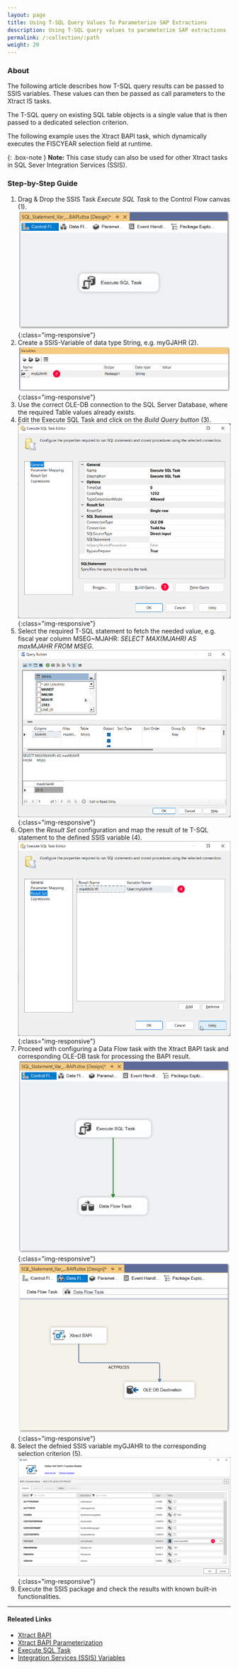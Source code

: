 ```yaml
---
layout: page
title: Using T-SQL Query Values To Parameterize SAP Extractions
description: Using T-SQL query values to parameterize SAP extractions 
permalink: /:collection/:path
weight: 20
---
```

### About

The following article describes how T-SQL query results can be passed to SSIS variables. These values can then be passed as call parameters to the Xtract IS tasks. 

The T-SQL query on existing SQL table objects is a single value that is then passed to a dedicated selection criterion. 

The following example uses the Xtract BAPI task, which dynamically executes the FISCYEAR selection field at runtime. 

{: .box-note }
**Note:**  This case study can also be used for other Xtract tasks in SQL Sever Integration Services (SSIS).

### Step-by-Step Guide

1. Drag & Drop the SSIS Task *Execute SQL Task* to the Control Flow canvas (1).
![Execute SQL Task - Control Flow](/img/contents/xis/control-flow-execute-sql-task.png){:class="img-responsive"}
2. Create a SSIS-Variable of data type String, e.g. myGJAHR (2).
![Execute SQL Task - Control Flow](/img/contents/xis/ssis-variable-myGJAHR.png){:class="img-responsive"}
3. Use the correct OLE-DB connection to the SQL Server Database, where the required Table values already exists.
4. Edit the Execute SQL Task and click on the *Build Query button* (3).
![Execute SQL Task - Control Flow](/img/contents/xis/build-query-button.png){:class="img-responsive"}
5. Select the required T-SQL statement to fetch the needed value, e.g. fiscal year column MSEG~MJAHR: *SELECT MAX(MJAHR) AS maxMJAHR FROM MSEG*.
![Execute SQL Task - Control Flow](/img/contents/xis/query-builder.png){:class="img-responsive"}
6. Open the *Result Set* configuration and map the result of te T-SQL statement to the defined SSIS variable (4).
![Execute SQL Task - Control Flow](/img/contents/xis/result-set-configuration.png){:class="img-responsive"}
7. Proceed with configuring a Data Flow task with the Xtract BAPI task and corresponding OLE-DB task for processing the BAPI result.
![Execute SQL Task - Control Flow](/img/contents/xis/data-flow-task.png){:class="img-responsive"}
![Execute SQL Task - Control Flow](/img/contents/xis/data-flow-task-xtract-BAPI.png){:class="img-responsive"}
8. Select the defnied SSIS variable myGJAHR to the corresponding selection criterion (5).
![Execute SQL Task - Control Flow](/img/contents/xis/BAPI-task-selection-criterion.png){:class="img-responsive"}
9. Execute the SSIS package and check the results with known built-in functionalities.

****
#### Releated Links
- [Xtract BAPI](https://help.theobald-software.com/en/xtract-is/bapi)
- [Xtract BAPI Parameterization](https://help.theobald-software.com/en/xtract-is/bapi/parameters)
- [Execute SQL Task](https://learn.microsoft.com/en-us/sql/integration-services/control-flow/execute-sql-task?view=sql-server-ver16)
- [Integration Services (SSIS) Variables](https://learn.microsoft.com/en-us/sql/integration-services/integration-services-ssis-variables?view=sql-server-ver16)
